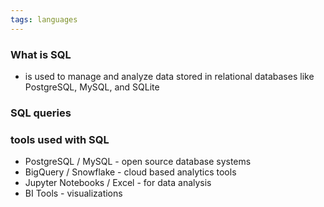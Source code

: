 ```yaml
---
tags: languages
---
```


### What is SQL
- is used to manage and analyze data stored in relational databases like PostgreSQL, MySQL, and SQLite

### SQL queries

### tools used with SQL
- PostgreSQL / MySQL - open source database systems 
- BigQuery / Snowflake - cloud based analytics tools
- Jupyter Notebooks / Excel - for data analysis
- BI Tools - visualizations
